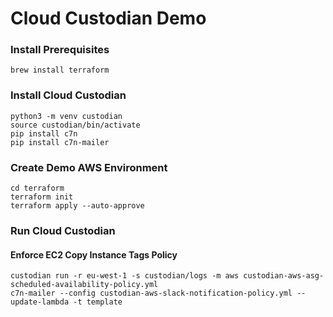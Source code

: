 # Cloud Custodian Demo

### Install Prerequisites

```
brew install terraform
```

### Install Cloud Custodian

```
python3 -m venv custodian
source custodian/bin/activate
pip install c7n
pip install c7n-mailer
```

### Create Demo AWS Environment

```
cd terraform
terraform init
terraform apply --auto-approve
```

### Run Cloud Custodian

#### Enforce EC2 Copy Instance Tags Policy

```
custodian run -r eu-west-1 -s custodian/logs -m aws custodian-aws-asg-scheduled-availability-policy.yml
c7n-mailer --config custodian-aws-slack-notification-policy.yml --update-lambda -t template
```
